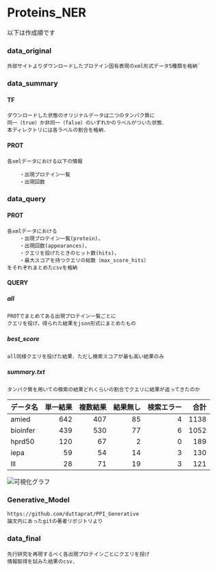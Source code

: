 # Proteins_NER


以下は作成順です


### data_original
	外部サイトよりダウンロードしたプロテイン固有表現のxml形式データ5種類を格納`


### data_summary
#### TF
	ダウンロードした状態のオリジナルデータは二つのタンパク質に
	同一（true）か非同一（false）のいずれかのラベルがついた状態．
	本ディレクトリには各ラベルの割合を格納．

#### PROT
	各xmlデータにおける以下の情報

		・出現プロテイン一覧
		・出現回数




### data_query
#### PROT
	各xmlデータにおける
		・出現プロテイン一覧(protein)，
		・出現回数(appearances)，
		・クエリを投げたときのヒット数(hits)，
		・最大スコアを持つクエリの総数（max_score_hits）
	をそれぞれまとめたcsvを格納

#### QUERY
##### all

	PROTでまとめてある出現プロテイン一覧ごとに
	クエリを投げ，得られた結果をjson形式にまとめたもの

##### best_score

	all同様クエリを投げた結果．ただし検索スコアが最も高い結果のみ

##### summary.txt

	タンパク質を用いての検索の結果どれくらいの割合でクエリに結果が返ってきたのか

| データ名 | 単一結果 | 複数結果 | 結果無し | 検索エラー | 合計 | 
| -------- | -------: | -------: | -------: | ---------: | ---: | 
| amied    | 642      | 407      | 85       | 4          | 1138 | 
| bioinfer | 439      | 530      | 77       | 6          | 1052 | 
| hprd50   | 120      | 67       | 2        | 0          | 189  | 
| iepa     | 59       | 54       | 14       | 3          | 130  | 
| lll      | 28       | 71       | 19       | 3          | 121  | 

![可視化グラフ](https://github.com/TRMT-Yuka/Proteins_NER/blob/main/README_img/bar_graph_1.png)


### Generative_Model
	https://github.com/duttaprat/PPI_Generative
	論文内にあったgitの著者リポジトリより

### data_final
	先行研究を再現するべく各出現プロテインごとにクエリを投げ
	情報取得を試みた結果のcsv．


